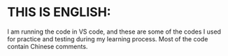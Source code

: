 # **THIS IS ENGLISH:**

I am running the code in VS code, and these are some of the codes I used for practice and testing during my learning process. 
Most of the code contain Chinese comments.
